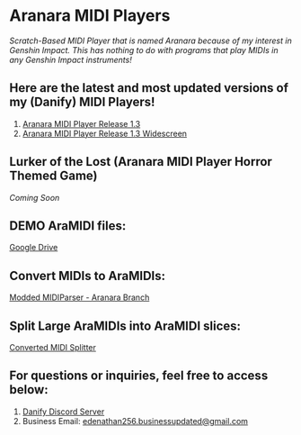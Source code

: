 # Aranara MIDI Players
*Scratch-Based MIDI Player that is named Aranara because of my interest in Genshin Impact. This has nothing to do with programs that play MIDIs in any Genshin Impact instruments!*

## Here are the latest and most updated versions of my (Danify) MIDI Players!

1. [Aranara MIDI Player Release 1.3](https://edenathan256.github.io/aranara-midi-player-sb3/Aranara%20MIDI%20Player%20R1.3.html)
2. [Aranara MIDI Player Release 1.3 Widescreen](https://edenathan256.github.io/aranara-midi-player-sb3/Aranara%20MIDI%20Player%20R1.3W.html)

## Lurker of the Lost (Aranara MIDI Player Horror Themed Game)
*Coming Soon*

## DEMO AraMIDI files:
[Google Drive](https://drive.google.com/drive/folders/1Ht0WPEoPuxhSwv7b2HEnBm-p9hyN0S-S?usp=sharing)

## Convert MIDIs to AraMIDIs:
[Modded MIDIParser - Aranara Branch](https://github.com/Edenathan256/MidiParser/releases/tag/build-23.07.14)

## Split Large AraMIDIs into AraMIDI slices:
[Converted MIDI Splitter](https://github.com/Edenathan256/PythonConvertedMIDISplitter)

## For questions or inquiries, feel free to access below:
1. [Danify Discord Server](https://discord.gg/kTD8y6YDjJ) 
2. Business Email: edenathan256.businessupdated@gmail.com